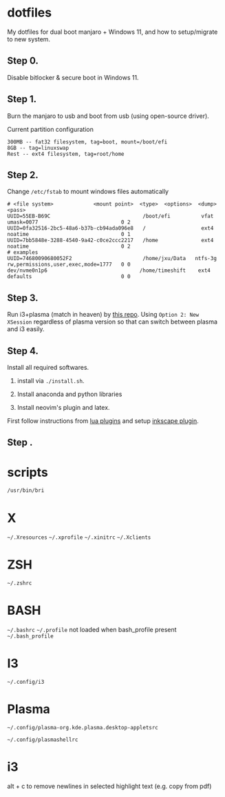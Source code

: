 # dotfiles
My dotfiles for dual boot manjaro + Windows 11, and how to setup/migrate to new system.

## Step 0.

Disable bitlocker & secure boot in Windows 11.

## Step 1.

Burn the manjaro to usb and boot from usb (using open-source driver).

Current partition configuration
```
300MB -- fat32 filesystem, tag=boot, mount=/boot/efi
8GB -- tag=linuxswap
Rest -- ext4 filesystem, tag=root/home
```
## Step 2.

Change `/etc/fstab` to mount windows files automatically

```
# <file system>             <mount point>  <type>  <options>  <dump>  <pass>
UUID=55EB-B69C                              /boot/efi          vfat      umask=0077                           0 2
UUID=0fa32516-2bc5-48a6-b37b-cb94ada096e8   /                  ext4      noatime                              0 1
UUID=7bb5848e-3288-4540-9a42-c0ce2ccc2217   /home              ext4      noatime                              0 2
# examples
UUID=74680090680052F2                       /home/jxu/Data   ntfs-3g   rw,permissions,user,exec,mode=1777   0 0
dev/nvme0n1p6                              /home/timeshift    ext4      defaults                             0 0
```

## Step 3.

Run i3+plasma (match in heaven) by [this repo](https://github.com/heckelson/i3-and-kde-plasma). Using `Option 2: New XSession` regardless of plasma version so that can switch between plasma and i3 easily.

## Step 4.

Install all required softwares.

1. install via `./install.sh`.

2. Install anaconda and python libraries

3. Install neovim's plugin and latex.

First follow instructions from [lua plugins](https://github.com/cnut1648/nvim-lua.git) and setup [inkscape plugin](https://github.com/cnut1648/inkscape-figures).

## Step .


# scripts

`/usr/bin/bri`

# X

`~/.Xresources`
`~/.xprofile`
`~/.xinitrc`
`~/.Xclients`

# ZSH
`~/.zshrc`

# BASH
`~/.bashrc`
`~/.profile`  not loaded when bash_profile present
`~/.bash_profile`
# I3
`~/.config/i3`



# Plasma

`~/.config/plasma-org.kde.plasma.desktop-appletsrc`

`~/.config/plasmashellrc`



# i3

alt + c to remove newlines in selected highlight text (e.g. copy from pdf)


